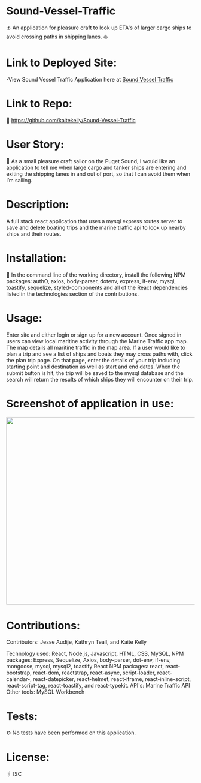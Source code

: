 # Sound-Vessel-Traffic
⚓️ An application for pleasure craft to look up ETA's of larger cargo ships to avoid crossing paths in shipping lanes. ⛵️

# Link to Deployed Site:
-View Sound Vessel Traffic Application here at [Sound Vessel Traffic](https://murmuring-wave-55769.herokuapp.com/)


# Link to Repo:
🚢 https://github.com/kaitekelly/Sound-Vessel-Traffic 

# User Story:
🚤 As a small pleasure craft sailor on the Puget Sound, 
I would like an application to tell me when large cargo and tanker ships are entering and exiting the shipping lanes in and out of port, so that I can avoid them when I’m sailing.

# Description:

A full stack react application that uses a mysql express routes server to save and delete boating trips and the marine traffic api to look up nearby ships and their routes. 

# Installation: 
💾 In the command line of the working directory, install the following NPM packages: authO, axios, body-parser, dotenv, express, if-env, mysql, toastify, sequelize, styled-components and all of the React dependencies listed in the technologies section of the contributions. 

# Usage: 
Enter site and either login or sign up for a new account. Once signed in users can view local maritine activity through the Marine Traffic app map. The map details all maritine traffic in the map area. If a user would like to plan a trip and see a list of ships and boats they may cross paths with, click the plan trip page. On that page, enter the details of your trip including starting point and destination as well as start and end dates. When the submit button is hit, the trip will be saved to the mysql database and the search will return the results of which ships they will encounter on their trip.  

# Screenshot of application in use:
<img src="Vessel-Traffic-Demo.gif" width="900" height="500">



# Contributions: 
Contributors:
Jesse Audije, Kathryn Teall, and Kaite Kelly

Technology used: React, Node.js, Javascript, HTML, CSS, MySQL, 
NPM packages: Express, Sequelize, Axios, body-parser, dot-env, if-env, mongoose, mysql, mysql2, toastify
React NPM packages: react, react-bootstrap, react-dom, reactstrap, react-async, script-loader, react-calendar-, react-datepicker, react-helmet, react-iframe, react-inline-script, react-script-tag, react-toastify, and react-typekit.
API's: Marine Traffic API 
Other tools: MySQL Workbench

# Tests: 
⚙️ No tests have been performed on this application. 

# License: 
🖇 ISC


